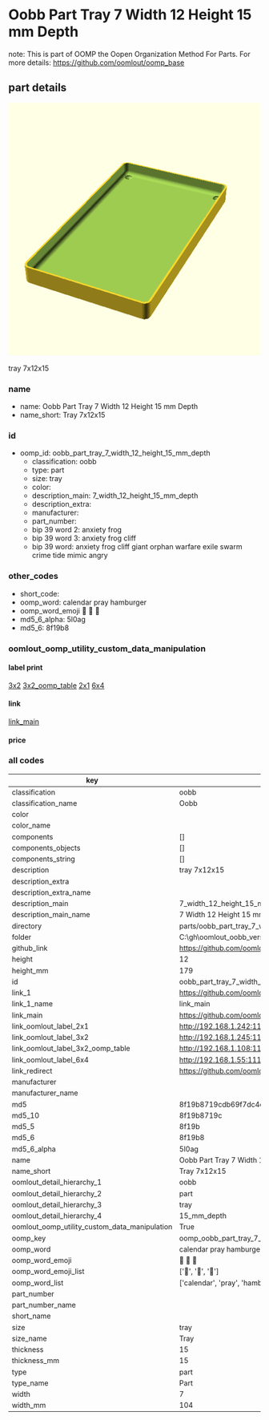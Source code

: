 # Oobb Part Tray 7 Width 12 Height 15 mm Depth  

note: This is part of OOMP the Oopen Organization Method For Parts. For more details: https://github.com/oomlout/oomp_base

##  part details
  

[![](3dpr.png)](3dpr.png)

tray 7x12x15



### name
* name: Oobb Part Tray 7 Width 12 Height 15 mm Depth
* name_short: Tray 7x12x15 
### id
* oomp_id: oobb_part_tray_7_width_12_height_15_mm_depth
  * classification: oobb
  * type: part
  * size: tray
  * color: 
  * description_main: 7_width_12_height_15_mm_depth
  * description_extra: 
  * manufacturer: 
  * part_number: 
  * bip 39 word 2: anxiety frog
  * bip 39 word 3: anxiety frog cliff
  * bip 39 word: anxiety frog cliff giant orphan warfare exile swarm crime tide mimic angry

### other_codes
* short_code: 
* oomp_word: calendar pray hamburger
* oomp_word_emoji :calendar: :pray: :hamburger:
* md5_6_alpha: 5l0ag
* md5_6: 8f19b8






### oomlout_oomp_utility_custom_data_manipulation
#### label print
[3x2](http://192.168.1.245:1112/?label=oomp%205l0ag)
[3x2_oomp_table](http://192.168.1.108:1112/?label=oomp%205l0ag)
[2x1](http://192.168.1.242:1112/?label=oomp%205l0ag)
[6x4](http://192.168.1.55:1112/?label=oomp%205l0ag)    

#### link

[link_main](https://github.com/oomlout/oomlout_oobb_version_4_generated_parts/tree/main/navigation_oomp/oobb/part/tray/7_width_12_height_15_mm_depth/part)                              

#### price







### all codes 
| key | value |  
| --- | --- |  
| classification | oobb |  
| classification_name | Oobb |  
| color |  |  
| color_name |  |  
| components | [] |  
| components_objects | [] |  
| components_string | [] |  
| description | tray 7x12x15 |  
| description_extra |  |  
| description_extra_name |  |  
| description_main | 7_width_12_height_15_mm_depth |  
| description_main_name | 7 Width 12 Height 15 mm Depth |  
| directory | parts/oobb_part_tray_7_width_12_height_15_mm_depth |  
| folder | C:\gh\oomlout_oobb_version_4_generated_parts\parts\oobb_part_tray_7_width_12_height_15_mm_depth |  
| github_link | https://github.com/oomlout/oomlout_oomp_part_src/tree/main/parts/oobb_part_tray_7_width_12_height_15_mm_depth |  
| height | 12 |  
| height_mm | 179 |  
| id | oobb_part_tray_7_width_12_height_15_mm_depth |  
| link_1 | https://github.com/oomlout/oomlout_oobb_version_4_generated_parts/tree/main/navigation_oomp/oobb/part/tray/7_width_12_height_15_mm_depth/part |  
| link_1_name | link_main |  
| link_main | https://github.com/oomlout/oomlout_oobb_version_4_generated_parts/tree/main/navigation_oomp/oobb/part/tray/7_width_12_height_15_mm_depth/part |  
| link_oomlout_label_2x1 | http://192.168.1.242:1112/?label=oomp%205l0ag |  
| link_oomlout_label_3x2 | http://192.168.1.245:1112/?label=oomp%205l0ag |  
| link_oomlout_label_3x2_oomp_table | http://192.168.1.108:1112/?label=oomp%205l0ag |  
| link_oomlout_label_6x4 | http://192.168.1.55:1112/?label=oomp%205l0ag |  
| link_redirect | https://github.com/oomlout/oomlout_oobb_version_4_generated_parts/tree/main/parts/oobb_tray_07_12_15 |  
| manufacturer |  |  
| manufacturer_name |  |  
| md5 | 8f19b8719cdb69f7dc4e661a55d74850 |  
| md5_10 | 8f19b8719c |  
| md5_5 | 8f19b |  
| md5_6 | 8f19b8 |  
| md5_6_alpha | 5l0ag |  
| name | Oobb Part Tray 7 Width 12 Height 15 mm Depth |  
| name_short | Tray 7x12x15  |  
| oomlout_detail_hierarchy_1 | oobb |  
| oomlout_detail_hierarchy_2 | part |  
| oomlout_detail_hierarchy_3 | tray |  
| oomlout_detail_hierarchy_4 | 15_mm_depth |  
| oomlout_oomp_utility_custom_data_manipulation | True |  
| oomp_key | oomp_oobb_part_tray_7_width_12_height_15_mm_depth |  
| oomp_word | calendar pray hamburger |  
| oomp_word_emoji | :calendar: :pray: :hamburger: |  
| oomp_word_emoji_list | [':calendar:', ':pray:', ':hamburger:'] |  
| oomp_word_list | ['calendar', 'pray', 'hamburger'] |  
| part_number |  |  
| part_number_name |  |  
| short_name |  |  
| size | tray |  
| size_name | Tray |  
| thickness | 15 |  
| thickness_mm | 15 |  
| type | part |  
| type_name | Part |  
| width | 7 |  
| width_mm | 104 |  
